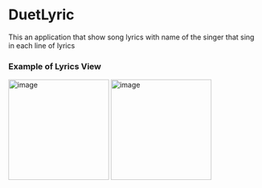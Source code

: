 # DuetLyric

This an application that show song lyrics with name of the singer that sing in each line of lyrics

### Example of Lyrics View

<img width="200" alt="image" src="https://github.com/klaudiusivan/DuetLyric/assets/40826307/1d4809a2-2e97-4c09-8cd9-727535b38b20">
<img width="200" alt="image" src="https://github.com/klaudiusivan/DuetLyrics/assets/40826307/9fcba36c-3bc6-4626-a3e9-a0e25efe8b41">

